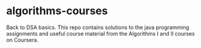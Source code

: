 # algorithms-courses
Back to DSA basics. This repo contains solutions to the java programming assignments and useful course material from the Algorithms I and II courses on Coursera.

